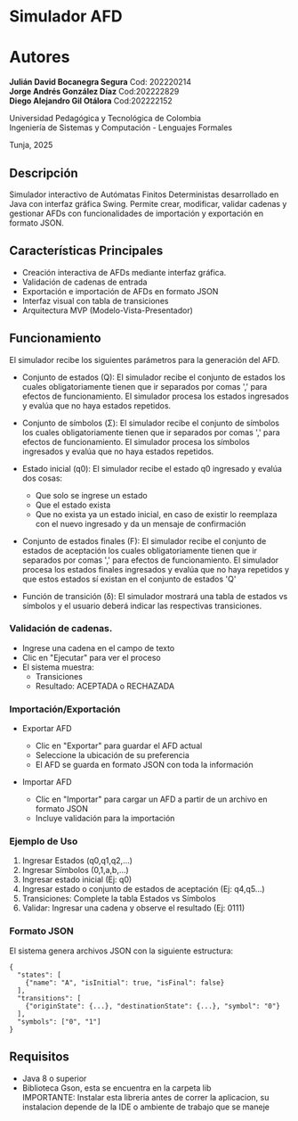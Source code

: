 # Simulador AFD

# Autores

**Julián David Bocanegra Segura** Cod: 202220214<br>
**Jorge Andrés González Díaz** Cod:202222829<br>
**Diego Alejandro Gil Otálora** Cod:202222152

Universidad Pedagógica y Tecnológica de Colombia  
Ingeniería de Sistemas y Computación - Lenguajes Formales

Tunja, 2025

## Descripción

Simulador interactivo de Autómatas Finitos Deterministas desarrollado en Java con interfaz gráfica Swing. Permite crear, modificar, validar cadenas y gestionar AFDs con funcionalidades de importación y exportación en formato JSON.

## Características Principales

- Creación interactiva de AFDs mediante interfaz gráfica.
- Validación de cadenas de entrada
- Exportación e importación de AFDs en formato JSON
- Interfaz visual con tabla de transiciones
- Arquitectura MVP (Modelo-Vista-Presentador)


## Funcionamiento

El simulador recibe los siguientes parámetros para la generación del AFD.

- Conjunto de estados (Q): El simulador recibe el conjunto de estados los cuales obligatoriamente tienen que ir separados por comas ',' para efectos de funcionamiento.
El simulador procesa los estados ingresados y evalúa que no haya estados repetidos.
- Conjunto de símbolos (Σ): El simulador recibe el conjunto de símbolos los cuales obligatoriamente tienen que ir separados por comas ',' para efectos de funcionamiento.
  El simulador procesa los símbolos ingresados y evalúa que no haya estados repetidos.
- Estado inicial (q0): El simulador recibe el estado q0 ingresado y evalúa dos cosas:
  - Que solo se ingrese un estado
  - Que el estado exista
  - Que no exista ya un estado inicial, en caso de existir lo reemplaza con el nuevo ingresado y da un mensaje de confirmación
 
- Conjunto de estados finales (F): El simulador recibe el conjunto de estados de aceptación los cuales obligatoriamente tienen que ir separados por comas ',' para efectos de funcionamiento.
  El simulador procesa los estados finales ingresados y evalúa que no haya repetidos y que estos estados sí existan en el conjunto de estados 'Q'

- Función de transición (δ): El simulador mostrará una tabla de estados vs símbolos y el usuario deberá indicar las respectivas transiciones.

### Validación de cadenas.

- Ingrese una cadena en el campo de texto
- Clic en "Ejecutar" para ver el proceso
- El sistema muestra:
  - Transiciones
  - Resultado: ACEPTADA o RECHAZADA


### Importación/Exportación

- Exportar AFD
  - Clic en "Exportar" para guardar el AFD actual
  - Seleccione la ubicación de su preferencia
  - El AFD se guarda en formato JSON con toda la información
  

- Importar AFD
  - Clic en "Importar" para cargar un AFD a partir de un archivo en formato JSON
  - Incluye validación para la importación

### Ejemplo de Uso

1. Ingresar Estados (q0,q1,q2,...)
2. Ingresar Símbolos (0,1,a,b,...)
3. Ingresar estado inicial (Ej: q0)
4. Ingresar estado o conjunto de estados de aceptación (Ej: q4,q5...)
5. Transiciones: Complete la tabla Estados vs Símbolos
6. Validar: Ingresar una cadena y observe el resultado (Ej: 0111)

### Formato JSON

El sistema genera archivos JSON con la siguiente estructura:



```
{
  "states": [
    {"name": "A", "isInitial": true, "isFinal": false}
  ],
  "transitions": [
    {"originState": {...}, "destinationState": {...}, "symbol": "0"}
  ],
  "symbols": ["0", "1"]
}
```

## Requisitos

- Java 8 o superior
- Biblioteca Gson, esta se encuentra en la carpeta lib <br>
IMPORTANTE: Instalar esta libreria antes de correr la aplicacion, su instalacion depende de la IDE o ambiente de trabajo que se maneje

